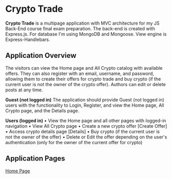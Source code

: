 # Crypto Trade
**Crypto Trade** is a multipage application with MVC architecture for my JS Back-End course final exam preparation. The back-end is created with Express.js. For database I'm using MongoDB and Mongoose. View engine is Express-Handlebars.

## Application Overview
The visitors can view the Home page and All Crypto catalog with available offers. They can also register with an email, username, and password, allowing them to create their offers for crypto trade and buy crypto (if the current user is not the owner of the crypto offer). Authors can edit or delete posts at any time.

**Guest (not logged in)**
The application should provide Guest (not logged in) users with the functionality to Login, Register, and view the Home page, All Crypto page, and the Details page.

**Users (logged in)**
    • View the Home page and all other pages with logged-in navigation
    • View All Crypto page
    • Create а new crypto offer [Create Offer]
    • Access crypto details page [Details]
    • Buy crypto (if the current user is not the owner of the offer)
    • Delete or Edit the offer depending on the user's authentication (only for the owner of the current offer for crypto)

## Application Pages

[Home Page](https://github.com/Pavlov1881/SoftUni-Workshops-and-Trainings/blob/main/Crypto-Trade/public/images/homepage-screenshot.png)